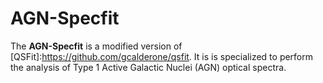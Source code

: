 # AGN-Specfit

The **AGN-Specfit** is a modified version of [QSFit]:https://github.com/gcalderone/qsfit. It is is specialized to perform the analysis of Type 1 Active Galactic Nuclei (AGN) optical spectra.
